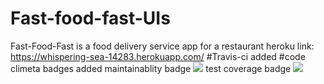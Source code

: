 # Fast-food-fast-UIs
Fast-Food-Fast​ is a food delivery service app for a restaurant
heroku link: https://whispering-sea-14283.herokuapp.com/
#Travis-ci added
#code climeta badges added
maintainablity badge <a href="https://codeclimate.com/github/codeclimate/codeclimate/maintainability"><img src="https://api.codeclimate.com/v1/badges/a99a88d28ad37a79dbf6/maintainability" /></a>
test coverage badge <a href="https://codeclimate.com/github/codeclimate/codeclimate/test_coverage"><img src="https://api.codeclimate.com/v1/badges/a99a88d28ad37a79dbf6/test_coverage" /></a>

